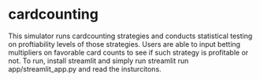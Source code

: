 # cardcounting
This simulator runs cardcounting strategies and conducts statistical testing on proftiability levels of those strategies.
Users are able to input betting multipliers on favorable card counts to see if such strategy is profitable or not.
To run, install streamlit and simply run streamlit run app/streamlit_app.py and read the insturcitons.
